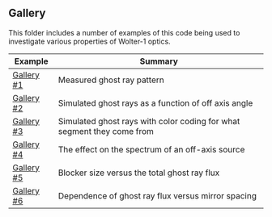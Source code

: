 Gallery
-------

This folder includes a number of examples of this code being used to 
investigate various properties of Wolter-1 optics.

|Example   | Summary  |
|----------|----------|
|  [Gallery #1](gallery_example1.md) | Measured ghost ray pattern  |
|  [Gallery #2](gallery_example2.md) | Simulated ghost rays as a function of off axis angle  |
|  [Gallery #3](gallery_example3.md) | Simulated ghost rays with color coding for what segment they come from |
|  [Gallery #4](gallery_example4.md) | The effect on the spectrum of an off-axis source |
|  [Gallery #5](gallery_example5.md) | Blocker size versus the total ghost ray flux |
|  [Gallery #6](gallery_example6.md) | Dependence of ghost ray flux versus mirror spacing |


